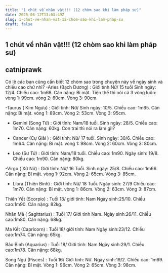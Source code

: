 ```yaml
---
title: "1 chút về nhân vật!!! (12 chòm sao khi làm pháp sư)"
date: 2025-06-12T13:03:49Z
slug: 1-chut-ve-nhan-vat-12-chom-sao-khi-lam-phap-su
draft: false
---
```


## 1 chút về nhân vật!!! (12 chòm sao khi làm pháp sư)

## catniprawk

Có lẽ các bạn cũng cần biết 12 chòm sao trong chuyện này về ngày sinh và chiều cao chứ nhỉ?
-Aries (Bạch Dương) : Giới tính:Nữ/ 15 tuổi
Sinh ngày: 12/4. 
Chiều cao: 1m68.
Cân nặng: Bí mật.
Tiện thể thì nói cả 3 vòng luôn:
vòng 1: 99cm.
vòng 2: 60cm.
Vòng 3: 90cm.
 
-Taurus ( Kim Ngưu) : Giới tính: Nữ/
Sinh ngày: 10/5.
Chiều cao: 1m65.
Cân nặng: Bí mật.
vòng 1: 89cm.
Vòng 2: 53cm.
Vòng 3: 95cm.
 
- Gemini (Song Tử) : Giới tính: Nam/18 tuổi.
Sinh ngày: 28/5.
Chiều cao: 1m70.
Cân nặng: 60kg.
Con trai thì nói ra làm gì!?
 
- Cancer (Cự Giải ) : Giới tính: Nữ/ 17 tuổi.
Sinh ngày: 30/6.
Chiều cao: 1m64.
Cân nặng: Bí mật.
vòng 1: 98cm.
Vòng 2: 60cm.
Vòng 3: 80cm.
 
- Leo (Sư Tử) : Giới tính: Nam/18 tuổi.
Chiều cao: 1m90.
Ngày sinh: 19/8.
Chiều cao: 1m90.
Cân nặng: 80kg.
 
-Virgo ( Xử Nữ) : Giới tính: Nữ/ 16 Tuổi.
Sinh ngày: 25/8.
Chiều cao: 1m66.
Cân nặng: Bí mật.
vòng 1: 92cm.
Vòng 2: 65cm.
Vòng 3: 85cm.
 
- Libra (Thiên Bình) : Giới tính: Nữ/ 18 Tuổi.
Ngày sinh: 27/9
Chiều cao: 1m70.
Cân nặng: Bí mật.
vòng 1: 86cm.
Vòng 2: 63cm.
Vòng 3: 87cm.
 
Thiên Yết (Scorpio) : Tuổi 18/ giới tính: Nam
Ngày sinh:25/10.
Chiều cao:1m90.
Cân nặng: 82kg.
 
Nhân Mã ( Sagittarius) : Tuổi 17/ Giới tính Nam.
Ngày sinh:26/11.
Chiều cao:1m80.
Cân nặng: 68kg.
 
Ma Kết (Capricorn) : Tuổi 18/ giới tính: Nam
Ngày sinh:23/12.
Chiều cao:1m74.
Cân nặng: 65kg.
 
Bảo Bình (Aquarius) : Tuổi 18/ Giới tính: Nam
Ngày sinh:29/1.
Chiều cao:1m78.
Cân nặng: 68kg.
 
Song Ngư (Pisces) : Tuổi 16/ Giới tính: Nữ.
Ngày sinh:19/2.
Chiều cao: 1m69.
Cân nặng: Bí mật.
Vòng 1: 96cm.
Vòng 2: 65cm.
Vòng 3: 98cm.